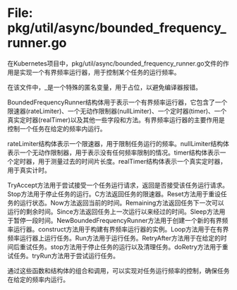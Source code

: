 # File: pkg/util/async/bounded_frequency_runner.go

在Kubernetes项目中，pkg/util/async/bounded_frequency_runner.go文件的作用是实现一个有界频率运行器，用于控制某个任务的运行频率。

在该文件中，_是一个特殊的匿名变量，用于占位，以避免编译器报错。

BoundedFrequencyRunner结构体用于表示一个有界频率运行器，它包含了一个限速器(rateLimiter)、一个无动作限制器(nullLimiter)、一个定时器(timer)、一个真实定时器(realTimer)以及其他一些字段和方法。有界频率运行器的主要作用是控制一个任务在给定的频率内运行。

rateLimiter结构体表示一个限速器，用于限制任务运行的频率。nullLimiter结构体表示一个无动作限制器，用于表示没有任何频率限制的情况。timer结构体表示一个定时器，用于测量过去的时间片长度。realTimer结构体表示一个真实定时器，用于真实计时。

TryAccept方法用于尝试接受一个任务运行请求，返回是否接受该任务运行请求。Stop方法用于停止任务的运行。C方法返回任务的限速器。Reset方法用于重设任务的运行状态。Now方法返回当前的时间。Remaining方法返回任务下一次可以运行的剩余时间。Since方法返回任务上一次运行以来经过的时间。Sleep方法用于暂停一段时间。NewBoundedFrequencyRunner方法用于创建一个新的有界频率运行器。construct方法用于构建有界频率运行器的实例。Loop方法用于在有界频率运行器上运行任务。Run方法用于运行任务。RetryAfter方法用于在给定的时间后重试任务。stop方法用于停止任务的运行以及清理任务。doRetry方法用于重试任务。tryRun方法用于尝试运行任务。

通过这些函数和结构体的组合和调用，可以实现对任务运行频率的控制，确保任务在给定的频率内运行。

